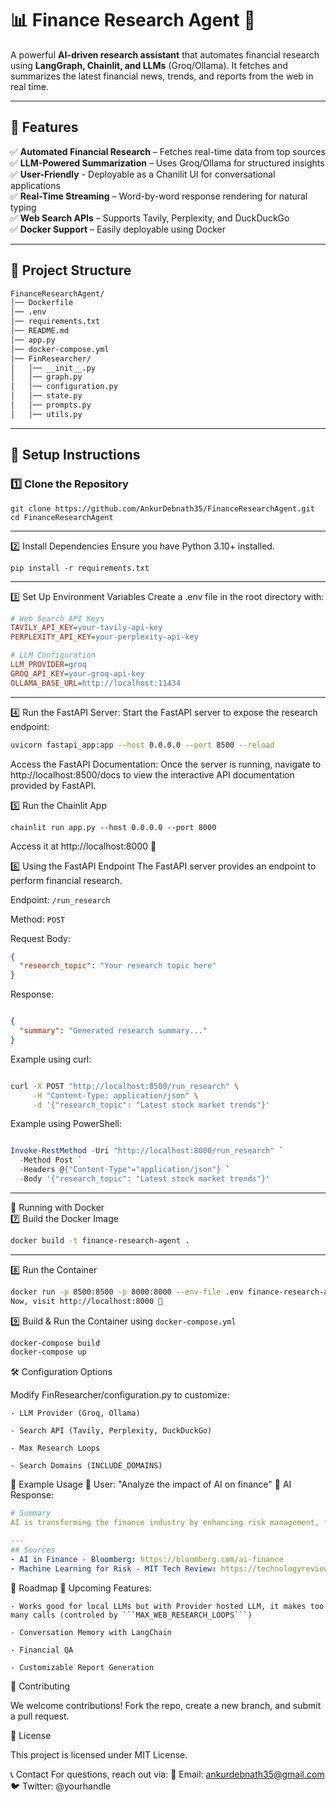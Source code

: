 # 📊 Finance Research Agent 🚀

A powerful **AI-driven research assistant** that automates financial research using **LangGraph, Chainlit, and LLMs** (Groq/Ollama). It fetches and summarizes the latest financial news, trends, and reports from the web in real time.

---

## 🌟 Features

✅ **Automated Financial Research** – Fetches real-time data from top sources  
✅ **LLM-Powered Summarization** – Uses Groq/Ollama for structured insights  
✅ **User-Friendly** - Deployable as a Chanilit UI for conversational applications  
✅ **Real-Time Streaming** – Word-by-word response rendering for natural typing  
✅ **Web Search APIs** – Supports Tavily, Perplexity, and DuckDuckGo  
✅ **Docker Support** – Easily deployable using Docker  

---

## 📁 Project Structure
```bash
FinanceResearchAgent/
│── Dockerfile
│── .env
│── requirements.txt
│── README.md
│── app.py
│── docker-compose.yml
│── FinResearcher/
│   │── __init__.py
│   │── graph.py
│   │── configuration.py
│   │── state.py
│   │── prompts.py
│   │── utils.py
```


---

## 🔧 Setup Instructions

### **1️⃣ Clone the Repository**
```shell
git clone https://github.com/AnkurDebnath35/FinanceResearchAgent.git
cd FinanceResearchAgent
```

---

2️⃣ Install Dependencies
Ensure you have Python 3.10+ installed.

```shell
pip install -r requirements.txt
```
---

3️⃣ Set Up Environment Variables
Create a .env file in the root directory with:

```ini
# Web Search API Keys
TAVILY_API_KEY=your-tavily-api-key
PERPLEXITY_API_KEY=your-perplexity-api-key

# LLM Configuration
LLM_PROVIDER=groq
GROQ_API_KEY=your-groq-api-key
OLLAMA_BASE_URL=http://localhost:11434
```
---
4️⃣ Run the FastAPI Server: Start the FastAPI server to expose the research endpoint:
```bash
uvicorn fastapi_app:app --host 0.0.0.0 --port 8500 --reload

```
Access the FastAPI Documentation: Once the server is running, navigate to http://localhost:8500/docs to view the interactive API documentation provided by FastAPI.

5️⃣ Run the Chainlit App
```shell
chainlit run app.py --host 0.0.0.0 --port 8000
```
Access it at http://localhost:8000 🚀

6️⃣ Using the FastAPI Endpoint
The FastAPI server provides an endpoint to perform financial research.

Endpoint: ```/run_research```

Method: ```POST```

Request Body:

```json
{
  "research_topic": "Your research topic here"
}
```
Response:

```json

{
  "summary": "Generated research summary..."
}
```

Example using curl:

```bash

curl -X POST "http://localhost:8500/run_research" \
     -H "Content-Type: application/json" \
     -d '{"research_topic": "Latest stock market trends"}'
```

Example using PowerShell:

```powershell

Invoke-RestMethod -Uri "http://localhost:8000/run_research" `
  -Method Post `
  -Headers @{"Content-Type"="application/json"} `
  -Body '{"research_topic": "Latest stock market trends"}'
```
---
🐳 Running with Docker  
7️⃣ Build the Docker Image
```bash
docker build -t finance-research-agent .
```
---

8️⃣ Run the Container

```bash
docker run -p 8500:8500 -p 8000:8000 --env-file .env finance-research-agent
Now, visit http://localhost:8000 🎯
```
9️⃣ Build & Run the Container using ```docker-compose.yml```
```bash
docker-compose build
docker-compose up
```

🛠️ Configuration Options

Modify FinResearcher/configuration.py to customize:

    - LLM Provider (Groq, Ollama)
    
    - Search API (Tavily, Perplexity, DuckDuckGo)
    
    - Max Research Loops

    - Search Domains (INCLUDE_DOMAINS)

📌 Example Usage
💬 User: "Analyze the impact of AI on finance"
🤖 AI Response:

```yaml
# Summary
AI is transforming the finance industry by enhancing risk management, fraud detection, and algorithmic trading. Banks and hedge funds increasingly rely on machine learning for predictive analytics...

---
## Sources
- AI in Finance - Bloomberg: https://bloomberg.com/ai-finance
- Machine Learning for Risk - MIT Tech Review: https://technologyreview.com/ml-risk
```

🎯 Roadmap
🚀 Upcoming Features:

      

    - Works good for local LLMs but with Provider hosted LLM, it makes too many calls (controled by ```MAX_WEB_RESEARCH_LOOPS```)
    
    - Conversation Memory with LangChain
    
    - Financial QA
    
    - Customizable Report Generation


🤝 Contributing

We welcome contributions! Fork the repo, create a new branch, and submit a pull request.

📝 License

This project is licensed under MIT License.

📞 Contact
For questions, reach out via: 
📧 Email: ankurdebnath35@gmail.com
🐦 Twitter: @yourhandle
